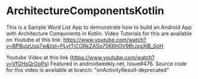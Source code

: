 # ArchitectureComponentsKotlin 

This is a Sample Word List App to demonstrate how to build an Android App with Architecture Components in Kotlin. Video Tutorials for this are available on Youtube at this link: https://www.youtube.com/watch?v=BPBujzUsq7w&list=PLytTiCORkZASo75K6hOV9BtJzgXlB_0oH


Youtube Video at this link (https://www.youtube.com/watch?v=VfGHsQrOoPs)
Featured in androidweekly.net, Issue#476. Source code for this video is available at branch: "onActivityResult-deprecated"
